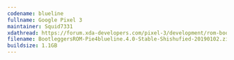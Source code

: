 ```yaml
---
codename: blueline
fullname: Google Pixel 3
maintainer: Squid7331
xdathread: https://forum.xda-developers.com/pixel-3/development/rom-bootleggersrom-3-5-shishufied-t3882432
filename: BootleggersROM-Pie4blueline.4.0-Stable-Shishufied-20190102.zip
buildsize: 1.1GB
---
```

